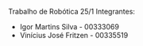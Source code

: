 Trabalho de Robótica 25/1
Integrantes:
- Igor Martins Silva - 00333069
- Vinícius José Fritzen - 00335519
